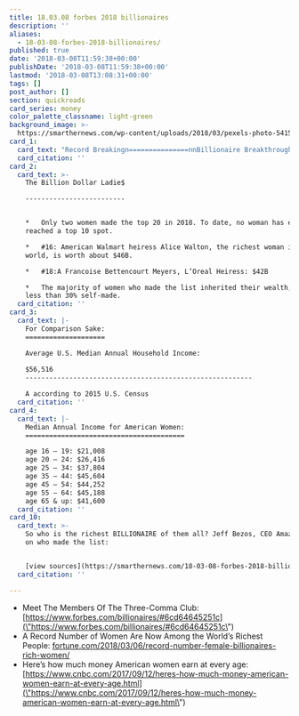 ```yaml
---
title: 18.03.08 forbes 2018 billionaires
description: ''
aliases:
  - 18-03-08-forbes-2018-billionaires/
published: true
date: '2018-03-08T11:59:38+00:00'
publishDate: '2018-03-08T11:59:38+00:00'
lastmod: '2018-03-08T13:08:31+00:00'
tags: []
post_author: []
section: quickreads
card_series: money
color_palette_classname: light-green
background_image: >-
  https://smarthernews.com/wp-content/uploads/2018/03/pexels-photo-541525-1-scaled.jpeg
card_1:
  card_text: "Record Breakingn===============nnBillionaire Breakthroughn------------------------nn_Forbes_ newly released 2018 Worldax19s Billionaire rankings shows **women make up nearly 12% of the world’s billionaires** – that’s an all-time high."
  card_citation: ''
card_2:
  card_text: >-
    The Billion Dollar Ladie$

    -------------------------


    *   Only two women made the top 20 in 2018. To date, no woman has ever
    reached a top 10 spot.

    *   #16: American Walmart heiress Alice Walton, the richest woman in the
    world, is worth about $46B.

    *   #18:A Francoise Bettencourt Meyers, L’Oreal Heiress: $42B

    *   The majority of women who made the list inherited their wealth, with
    less than 30% self-made.
  card_citation: ''
card_3:
  card_text: |-
    For Comparison Sake:
    ====================

    Average U.S. Median Annual Household Income:  
      
    $56,516
    ---------------------------------------------------------

    A according to 2015 U.S. Census
  card_citation: ''
card_4:
  card_text: |-
    Median Annual Income for American Women:
    ========================================

    age 16 – 19: $21,008  
    age 20 – 24: $26,416  
    age 25 – 34: $37,804  
    age 35 – 44: $45,604  
    age 45 – 54: $44,252  
    age 55 – 64: $45,188  
    age 65 & up: $41,600
  card_citation: ''
card_10:
  card_text: >-
    So who is the richest BILLIONAIRE of them all? Jeff Bezos, CEO Amazon. More
    on who made the list:


    [view sources](https://smarthernews.com/18-03-08-forbes-2018-billionaires/)
  card_citation: ''

---
```

*   Meet The Members Of The Three-Comma Club: [https://www.forbes.com/billionaires/#6cd64645251c](\"https://www.forbes.com/billionaires/#6cd64645251c\")
*   A Record Number of Women Are Now Among the World’s Richest People: [fortune.com/2018/03/06/record-number-female-billionaires-rich-women/](\"http://fortune.com/2018/03/06/record-number-female-billionaires-rich-women/\")
*   Here’s how much money American women earn at every age: [https://www.cnbc.com/2017/09/12/heres-how-much-money-american-women-earn-at-every-age.html](\"https://www.cnbc.com/2017/09/12/heres-how-much-money-american-women-earn-at-every-age.html\")